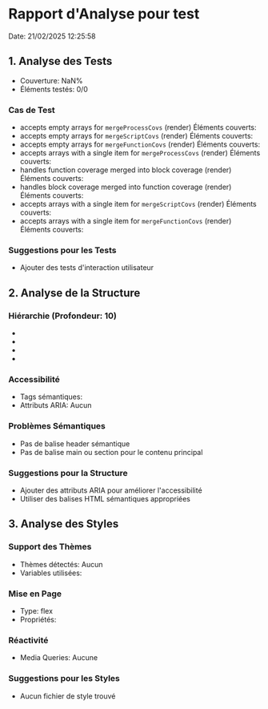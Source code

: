 # Rapport d'Analyse pour test

Date: 21/02/2025 12:25:58

## 1. Analyse des Tests

- Couverture: NaN%
- Éléments testés: 0/0

### Cas de Test

- accepts empty arrays for `mergeProcessCovs` (render)
  Éléments couverts:
- accepts empty arrays for `mergeScriptCovs` (render)
  Éléments couverts:
- accepts empty arrays for `mergeFunctionCovs` (render)
  Éléments couverts:
- accepts arrays with a single item for `mergeProcessCovs` (render)
  Éléments couverts:
- handles function coverage merged into block coverage (render)
  Éléments couverts:
- handles block coverage merged into function coverage (render)
  Éléments couverts:
- accepts arrays with a single item for `mergeScriptCovs` (render)
  Éléments couverts:
- accepts arrays with a single item for `mergeFunctionCovs` (render)
  Éléments couverts:

### Suggestions pour les Tests

- Ajouter des tests d'interaction utilisateur

## 2. Analyse de la Structure

### Hiérarchie (Profondeur: 10)

- <string>
- <ProcessCov>
- <string>
- <string>

### Accessibilité

- Tags sémantiques:
- Attributs ARIA: Aucun

### Problèmes Sémantiques

- Pas de balise header sémantique
- Pas de balise main ou section pour le contenu principal

### Suggestions pour la Structure

- Ajouter des attributs ARIA pour améliorer l'accessibilité
- Utiliser des balises HTML sémantiques appropriées

## 3. Analyse des Styles

### Support des Thèmes

- Thèmes détectés: Aucun
- Variables utilisées:

### Mise en Page

- Type: flex
- Propriétés:

### Réactivité

- Media Queries: Aucune

### Suggestions pour les Styles

- Aucun fichier de style trouvé

